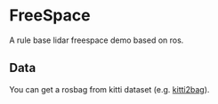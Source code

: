# FreeSpace

A rule base lidar freespace demo based on ros.

## Data

You can get a rosbag from kitti dataset (e.g. [kitti2bag](https://github.com/tomas789/kitti2bag)).
